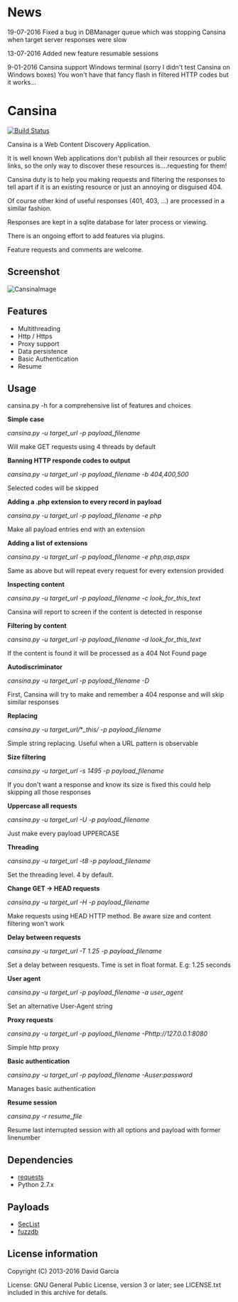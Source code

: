 News
====

19-07-2016  Fixed a bug in DBManager queue which was stopping Cansina when target server responses were slow

13-07-2016  Added new feature resumable sessions

 9-01-2016  Cansina support Windows terminal (sorry I didn't test Cansina on Windows boxes)
            You won't have that fancy flash in filtered HTTP codes but it works...    


Cansina
=======

[![Build Status](https://travis-ci.org/deibit/cansina.svg?branch=master)](https://travis-ci.org/deibit/cansina)

Cansina is a Web Content Discovery Application.

It is well known Web applications don't publish all their resources or public links, 
so the only way to discover these resources is....requesting for them!

Cansina duty is to help you making requests and filtering the responses to tell 
apart if it is an existing resource or just an annoying or disguised 404.

Of course other kind of useful responses (401, 403, ...) are processed in a similar fashion.

Responses are kept in a sqlite database for later process or viewing.

There is an ongoing effort to add features via plugins.

Feature requests and comments are welcome.

Screenshot
----------

![CansinaImage](https://github.com/deibit/cansina/raw/gh-pages/images/cansina-showcase.png "Image")

Features
--------

- Multithreading
- Http / Https
- Proxy support
- Data persistence
- Basic Authentication
- Resume

Usage
-----

cansina.py -h for a comprehensive list of features and choices

**Simple case**

*cansina.py -u target_url -p payload_filename*

Will make GET requests using 4 threads by default 

**Banning HTTP responde codes to output**

*cansina.py -u target_url -p payload_filename -b 404,400,500*

Selected codes will be skipped

**Adding a .php extension to every record in payload**

*cansina.py -u target_url -p payload_filename -e php*

Make all payload entries end with an extension

**Adding a list of extensions**

*cansina.py -u target_url -p payload_filename -e php,asp,aspx*

Same as above but will repeat every request for every extension provided

**Inspecting content**

*cansina.py -u target_url -p payload_filename -c look_for_this_text*

Cansina will report to screen if the content is detected in response

**Filtering by content**

*cansina.py -u target_url -p payload_filename -d look_for_this_text*

If the content is found it will be processed as a 404 Not Found page

**Autodiscriminator**

*cansina.py -u target_url -p payload_filename -D*

First, Cansina will try to make and remember a 404 response and will skip similar responses

**Replacing**

*cansina.py -u target_url/***_this/ -p payload_filename*

Simple string replacing. Useful when a URL pattern is observable

**Size filtering**

*cansina.py -u target_url -s 1495 -p payload_filename*

If you don't want a response and know its size is fixed this could help skipping all those responses

**Uppercase all requests**

*cansina.py -u target_url -U -p payload_filename*

Just make every payload UPPERCASE

**Threading**

*cansina.py -u target_url -t8 -p payload_filename*

Set the threading level. 4 by default.

**Change GET -> HEAD requests**

*cansina.py -u target_url -H -p payload_filename*

Make requests using HEAD HTTP method. Be aware size and content filtering won't work

**Delay between requests**

*cansina.py -u target_url -T 1.25 -p payload_filename*

Set a delay between resquests. Time is set in float format. E.g: 1.25 seconds

**User agent**

*cansina.py -u target_url -p payload_filename -a user_agent*

Set an alternative User-Agent string

**Proxy requests**

*cansina.py -u target_url -p payload_filename -Phttp://127.0.0.1:8080*

Simple http proxy

**Basic authentication**

*cansina.py -u target_url -p payload_filename -Auser:password*

Manages basic authentication

**Resume session**

*cansina.py -r resume_file*

Resume last interrupted session with all options and payload with former linenumber


Dependencies
------------

- [requests](https://github.com/kennethreitz/requests)
- Python 2.7.x 

Payloads
--------

- [SecList](https://github.com/danielmiessler/SecLists)
- [fuzzdb](https://code.google.com/p/fuzzdb/)

License information
-------------------

Copyright (C) 2013-2016 David García

License: GNU General Public License, version 3 or later; see LICENSE.txt
         included in this archive for details.
